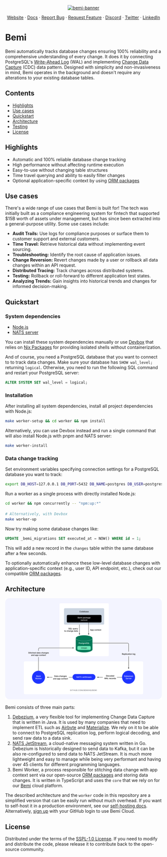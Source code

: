 <div align="center">
  <a href="https://bemi.io">
    <img width="1201" alt="bemi-banner" src="https://docs.bemi.io/img/bemi-banner.png">
  </a>

  <p align="center">
    <a href="https://bemi.io">Website</a>
    ·
    <a href="https://docs.bemi.io">Docs</a>
    ·
    <a href="https://github.com/BemiHQ/bemi/issues/new">Report Bug</a>
    ·
    <a href="https://github.com/BemiHQ/bemi/issues/new">Request Feature</a>
    ·
    <a href="https://discord.gg/mXeZ6w2tGf">Discord</a>
    ·
    <a href="https://twitter.com/BemiHQ">Twitter</a>
    ·
    <a href="https://www.linkedin.com/company/bemihq/about">LinkedIn</a>
  </p>
</div>

# Bemi

Bemi automatically tracks database changes ensuring 100% reliability and a comprehensive understanding of every change. It does it by connecting PostgreSQL's [Write-Ahead Log](https://www.postgresql.org/docs/current/wal-intro.html) (WAL) and implementing [Change Data Capture](https://en.wikipedia.org/wiki/Change_data_capture) (CDC) data pattern. Designed with simplicity and non-invasiveness in mind, Bemi operates in the background and doesn't require any alterations to your existing database tables.

## Contents

- [Highlights](#highlights)
- [Use cases](#use-cases)
- [Quickstart](#quickstart)
- [Architecture](#architecture)
- [Testing](#testing)
- [License](#license)

## Highlights

- Automatic and 100% reliable database change tracking
- High performance without affecting runtime execution
- Easy-to-use without changing table structures
- Time travel querying and ability to easily filter changes
- Optional application-specific context by using [ORM packages](https://docs.bemi.io/#supported-nodejs-orms)

## Use cases

There's a wide range of use cases that Bemi is built for! The tech was initially built as a compliance engineering system for fintech that supported $15B worth of assets under management, but has since been extracted into a general-purpose utility. Some use cases include:

- **Audit Trails:** Use logs for compliance purposes or surface them to customer support and external customers.
- **Time Travel:** Retrieve historical data without implementing event sourcing.
- **Troubleshooting:** Identify the root cause of application issues.
- **Change Reversion:** Revert changes made by a user or rollback all data changes within an API request.
- **Distributed Tracing:** Track changes across distributed systems.
- **Testing:** Rollback or roll-forward to different application test states.
- **Analyzing Trends:** Gain insights into historical trends and changes for informed decision-making.

## Quickstart

### System dependencies

- [Node.js](https://github.com/nodejs/node)
- [NATS server](https://github.com/nats-io/nats-server)

You can install these system dependencies manually or use [Devbox](https://github.com/jetpack-io/devbox) that relies on
[Nix Packages](https://github.com/NixOS/nixpkgs) for providing isolated shells without containerization.

And of course, you need a PostgreSQL database that you want to connect to to track data changes. Make sure your database has `SHOW wal_level;` returning `logical`. Otherwise, you need to run the following SQL command and restart your PostgreSQL server:

```sql
ALTER SYSTEM SET wal_level = logical;
```

### Installation

After installing all system dependencies, install all project dependencies with Node.js:

```sh
make worker-setup && cd worker && npm install
```

Alternatively, you can use Devbox instead and run a single command that will also install Node.js with pnpm and NATS server:

```sh
make worker-install
```

### Data change tracking

Set environment variables specifying connection settings for a PostgreSQL database you want to track:

```sh
export DB_HOST=127.0.0.1 DB_PORT=5432 DB_NAME=postgres DB_USER=postgres DB_PASSWORD=postgres
```

Run a worker as a single process with directly installed Node.js:

```sh
cd worker && npm concurrently -- "npm:up:*"

# Alternatively, with Devbox
make worker-up
```

Now try making some database changes like:

```sql
UPDATE _bemi_migrations SET executed_at = NOW() WHERE id = 1;
```

This will add a new record in the `changes` table within the same database after a few seconds.

To optionally automatically enhance these low-level database changes with application-specific context (e.g., user ID, API endpoint, etc.), check out our compatible [ORM packages](https://docs.bemi.io/#supported-nodejs-orms).

## Architecture

![Bemi Worker Architecture](docs/static/img/worker.png)

Bemi consists of three main parts:

1. [Debezium](https://github.com/debezium/debezium), a very flexible tool for implementing Change Data Capture that is written in Java. It is used by many companies that need to implement ETL such as [Airbyte](https://github.com/airbytehq/airbyte) and [Materialize](https://github.com/MaterializeInc/materialize). We rely on it to be able to connect to PostgreSQL replication log, perform logical decoding, and send raw data to a data sink.
2. [NATS JetStream](https://github.com/nats-io/nats-server), a cloud-native messaging system written in Go. Debezium is historically designed to send data to Kafka, but it can be also re-configured to send data to NATS JetStream. It is much more lightweight and easy to manage while being very performant and having over 45 clients for different programming languages.
3. Bemi Worker, a process responsible for stitching data change with app context sent via our open-source [ORM packages](https://docs.bemi.io/#supported-nodejs-orms) and storing data changes. It is written in TypeScript and uses the `core` that we rely on for our [Bemi](https://bemi.io/) cloud platform.

The described architecture and the `worker` code in this repository are a simplified version that can be easily run without much overhead.
If you want to self-host it in a production environment, see our [self-hosting docs](https://docs.bemi.io/self-hosting).
Alternatively, [sign up](https://dashboard.bemi.io/log-in?ref=gh) with your GitHub login to use Bemi Cloud.

## License

Distributed under the terms of the [SSPL-1.0 License](/LICENSE). If you need to modify and distribute the code, please release it to contribute back to the open-source community.
